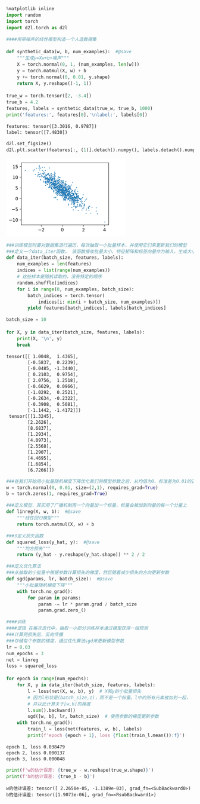 ```python
%matplotlib inline
import random
import torch
import d2l.torch as d2l
```


```python
####用带噪声的线性模型构造一个人造数据集

def synthetic_data(w, b, num_examples):  #@save
    """生成y=Xw+b+噪声"""
    X = torch.normal(0, 1, (num_examples, len(w)))
    y = torch.matmul(X, w) + b
    y += torch.normal(0, 0.01, y.shape)
    return X, y.reshape((-1, 1))

true_w = torch.tensor([2, -3.4])
true_b = 4.2
features, labels = synthetic_data(true_w, true_b, 1000)
print('features:', features[0],'\nlabel:', labels[0])
```

    features: tensor([3.3016, 0.9787]) 
    label: tensor([7.4830])



```python
d2l.set_figsize()
d2l.plt.scatter(features[:, (1)].detach().numpy(), labels.detach().numpy(), 1);
```


![png1](../img/2024-10-28-1.jpg)
    



```python
###训练模型时要对数据集进行遍历，每次抽取一小批量样本，并使用它们来更新我们的模型
###定义一个data_iter函数， 该函数接收批量大小、特征矩阵和标签向量作为输入，生成大小为batch_size的小批量。 每个小批量包含一组特征和标签。
def data_iter(batch_size, features, labels):
    num_examples = len(features)
    indices = list(range(num_examples))
    # 这些样本是随机读取的，没有特定的顺序
    random.shuffle(indices)
    for i in range(0, num_examples, batch_size):
        batch_indices = torch.tensor(
            indices[i: min(i + batch_size, num_examples)])
        yield features[batch_indices], labels[batch_indices]
```


```python
batch_size = 10

for X, y in data_iter(batch_size, features, labels):
    print(X, '\n', y)
    break
```

    tensor([[ 1.0048,  1.4365],
            [-0.5837,  0.2239],
            [-0.0485, -1.3440],
            [ 0.2103,  0.9754],
            [ 2.0756,  1.2518],
            [-0.6629,  0.0966],
            [-1.0292,  0.2521],
            [-0.2634, -0.2322],
            [-0.3908,  0.5081],
            [-1.1442, -1.4172]]) 
     tensor([[1.3245],
            [2.2626],
            [8.6837],
            [1.2934],
            [4.0973],
            [2.5568],
            [1.2907],
            [4.4695],
            [1.6854],
            [6.7266]])



```python
###在我们开始用小批量随机梯度下降优化我们的模型参数之前，从均值为0、标准差为0.01的正态分布中采样随机数来初始化权重， 并将偏置初始化为0
w = torch.normal(0, 0.01, size=(2,1), requires_grad=True)
b = torch.zeros(1, requires_grad=True)
```


```python
###定义模型，其实用了广播机制用一个向量加一个标量，标量会被加到向量的每一个分量上
def linreg(X, w, b):  #@save
    """线性回归模型"""
    return torch.matmul(X, w) + b
```


```python
###3定义损失函数
def squared_loss(y_hat, y):  #@save
    """均方损失"""
    return (y_hat - y.reshape(y_hat.shape)) ** 2 / 2
```


```python
###定义优化算法
###从抽取的小批量中根据参数计算损失的梯度，然后随着减少损失的方向更新参数
def sgd(params, lr, batch_size):  #@save
    """小批量随机梯度下降"""
    with torch.no_grad():
        for param in params:
            param -= lr * param.grad / batch_size
            param.grad.zero_()
```


```python
####训练
####逻辑 在每次迭代中，抽取一小部分训练样本通过模型获得一组预测
###计算完损失后，反向传播
###存储每个参数的梯度，通过优化算法sgd来更新模型参数
lr = 0.03
num_epochs = 3
net = linreg
loss = squared_loss

for epoch in range(num_epochs):
    for X, y in data_iter(batch_size, features, labels):
        l = loss(net(X, w, b), y)  # X和y的小批量损失
        # 因为l形状是(batch_size,1)，而不是一个标量。l中的所有元素被加到一起，
        # 并以此计算关于[w,b]的梯度
        l.sum().backward()
        sgd([w, b], lr, batch_size)  # 使用参数的梯度更新参数
    with torch.no_grad():
        train_l = loss(net(features, w, b), labels)
        print(f'epoch {epoch + 1}, loss {float(train_l.mean()):f}')
```

    epoch 1, loss 0.038479
    epoch 2, loss 0.000137
    epoch 3, loss 0.000048



```python
print(f'w的估计误差: {true_w - w.reshape(true_w.shape)}')
print(f'b的估计误差: {true_b - b}')
```

    w的估计误差: tensor([ 2.2650e-05, -1.1389e-03], grad_fn=<SubBackward0>)
    b的估计误差: tensor([1.9073e-06], grad_fn=<RsubBackward1>)



```python

```
